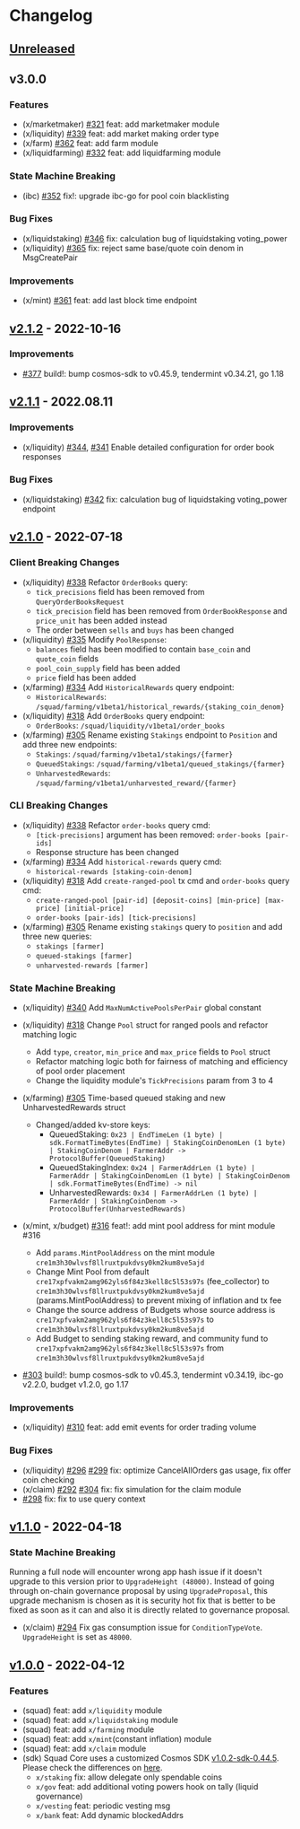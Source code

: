 <!--
Guiding Principles:

Changelogs are for humans, not machines.
There should be an entry for every single version.
The same types of changes should be grouped.
Versions and sections should be linkable.
The latest version comes first.
The release date of each version is displayed.
Mention whether you follow Semantic Versioning.

Usage:

Change log entries are to be added to the Unreleased section under the
appropriate stanza (see below). Each entry should ideally include a tag and
the Github issue reference in the following format:

* (<tag>) \#<issue-number> message

The issue numbers will later be link-ified during the release process so you do
not have to worry about including a link manually, but you can if you wish.

Types of changes (Stanzas):

"Features" for new features.
"Improvements" for changes in existing functionality.
"Deprecated" for soon-to-be removed features.
"Bug Fixes" for any bug fixes.
"Client Breaking" for breaking Protobuf, gRPC and REST routes used by end-users.
"CLI Breaking" for breaking CLI commands.
"API Breaking" for breaking exported APIs used by developers building on SDK.
"State Machine Breaking" for any changes that result in a different AppState given same genesisState and txList.
Ref: https://keepachangelog.com/en/1.0.0/
-->
<!-- markdown-link-check-disable -->

# Changelog

## [Unreleased]

## v3.0.0

### Features

- (x/marketmaker) [\#321](https://github.com/cosmosquad-labs/squad/pull/321) feat: add marketmaker module
- (x/liquidity) [\#339](https://github.com/cosmosquad-labs/squad/pull/339) feat: add market making order type
- (x/farm) [\#362](https://github.com/cosmosquad-labs/squad/pull/362) feat: add farm module
- (x/liquidfarming) [\#332](https://github.com/cosmosquad-labs/squad/pull/332) feat: add liquidfarming module

### State Machine Breaking

- (ibc) [\#352](https://github.com/cosmosquad-labs/squad/pull/352) fix!: upgrade ibc-go for pool coin blacklisting

### Bug Fixes

- (x/liquidstaking) [\#346](https://github.com/cosmosquad-labs/squad/pull/346) fix: calculation bug of liquidstaking voting_power
- (x/liquidity) [\#365](https://github.com/cosmosquad-labs/squad/pull/365) fix: reject same base/quote coin denom in MsgCreatePair

### Improvements

- (x/mint) [\#361](https://github.com/cosmosquad-labs/squad/pull/361) feat: add last block time endpoint

## [v2.1.2](https://github.com/cosmosquad-labs/squad/releases/tag/v2.1.2) - 2022-10-16

### Improvements

* [\#377](https://github.com/cosmosquad-labs/squad/pull/377) build!: bump cosmos-sdk to v0.45.9, tendermint v0.34.21, go 1.18

## [v2.1.1](https://github.com/cosmosquad-labs/squad/releases/tag/v2.1.1) - 2022.08.11

### Improvements

- (x/liquidity) [\#344](https://github.com/cosmosquad-labs/squad/pull/344), [\#341](https://github.com/cosmosquad-labs/squad/pull/341) Enable detailed configuration for order book responses

### Bug Fixes

- (x/liquidstaking) [\#342](https://github.com/cosmosquad-labs/squad/pull/342) fix: calculation bug of liquidstaking voting_power endpoint

## [v2.1.0] - 2022-07-18

### Client Breaking Changes

- (x/liquidity) [\#338](https://github.com/cosmosquad-labs/squad/pull/338) Refactor `OrderBooks` query:
  - `tick_precisions` field has been removed from `QueryOrderBooksRequest`
  - `tick_precision` field has been removed from `OrderBookResponse` and `price_unit` has been added instead
  - The order between `sells` and `buys` has been changed
- (x/liquidity) [\#335](https://github.com/cosmosquad-labs/squad/pull/335) Modify `PoolResponse`:
  - `balances` field has been modified to contain `base_coin` and `quote_coin` fields
  - `pool_coin_supply` field has been added
  - `price` field has been added
- (x/farming) [\#334](https://github.com/cosmosquad-labs/squad/pull/334) Add `HistoricalRewards` query endpoint:
  - `HistoricalRewards`: `/squad/farming/v1beta1/historical_rewards/{staking_coin_denom}`
- (x/liquidity) [\#318](https://github.com/cosmosquad-labs/squad/pull/318) Add `OrderBooks` query endpoint:
  - `OrderBooks`: `/squad/liquidity/v1beta1/order_books`
- (x/farming) [\#305](https://github.com/cosmosquad-labs/squad/pull/305) Rename existing `Stakings` endpoint to `Position` and add three new endpoints:
  - `Stakings`: `/squad/farming/v1beta1/stakings/{farmer}`
  - `QueuedStakings`: `/squad/farming/v1beta1/queued_stakings/{farmer}`
  - `UnharvestedRewards`: `/squad/farming/v1beta1/unharvested_reward/{farmer}`

### CLI Breaking Changes

- (x/liquidity) [\#338](https://github.com/cosmosquad-labs/squad/pull/338) Refactor `order-books` query cmd:
  - `[tick-precisions]` argument has been removed: `order-books [pair-ids]`
  - Response structure has been changed
- (x/farming) [\#334](https://github.com/cosmosquad-labs/squad/pull/334) Add `historical-rewards` query cmd:
  - `historical-rewards [staking-coin-denom]`
- (x/liquidity) [\#318](https://github.com/cosmosquad-labs/squad/pull/318) Add `create-ranged-pool` tx cmd and `order-books` query cmd:
  - `create-ranged-pool [pair-id] [deposit-coins] [min-price] [max-price] [initial-price]`
  - `order-books [pair-ids] [tick-precisions]`
- (x/farming) [\#305](https://github.com/cosmosquad-labs/squad/pull/305) Rename existing `stakings` query to `position` and add three new queries:
  - `stakings [farmer]`
  - `queued-stakings [farmer]`
  - `unharvested-rewards [farmer]`

### State Machine Breaking

- (x/liquidity) [\#340](https://github.com/cosmosquad-labs/squad/pull/340) Add `MaxNumActivePoolsPerPair` global constant
- (x/liquidity) [\#318](https://github.com/cosmosquad-labs/squad/pull/318) Change `Pool` struct for ranged pools and refactor matching logic
  - Add `type`, `creator`, `min_price` and `max_price` fields to `Pool` struct
  - Refactor matching logic both for fairness of matching and efficiency of pool order placement
  - Change the liquidity module's `TickPrecisions` param from 3 to 4
- (x/farming) [\#305](https://github.com/cosmosquad-labs/squad/pull/305) Time-based queued staking and new UnharvestedRewards struct
  - Changed/added kv-store keys:
    - QueuedStaking: `0x23 | EndTimeLen (1 byte) | sdk.FormatTimeBytes(EndTime) | StakingCoinDenomLen (1 byte) | StakingCoinDenom | FarmerAddr -> ProtocolBuffer(QueuedStaking)`
    - QueuedStakingIndex: `0x24 | FarmerAddrLen (1 byte) | FarmerAddr | StakingCoinDenomLen (1 byte) | StakingCoinDenom | sdk.FormatTimeBytes(EndTime) -> nil`
    - UnharvestedRewards: `0x34 | FarmerAddrLen (1 byte) | FarmerAddr | StakingCoinDenom -> ProtocolBuffer(UnharvestedRewards)`
- (x/mint, x/budget) [\#316](https://github.com/cosmosquad-labs/squad/pull/316) feat!: add mint pool address for mint module #316

  - Add `params.MintPoolAddress` on the mint module `cre1m3h30wlvsf8llruxtpukdvsy0km2kum8ve5ajd`
  - Change Mint Pool from default `cre17xpfvakm2amg962yls6f84z3kell8c5l53s97s` (fee_collector) to `cre1m3h30wlvsf8llruxtpukdvsy0km2kum8ve5ajd` (params.MintPoolAddress) to prevent mixing of inflation and tx fee
  - Change the source address of Budgets whose source address is `cre17xpfvakm2amg962yls6f84z3kell8c5l53s97s` to `cre1m3h30wlvsf8llruxtpukdvsy0km2kum8ve5ajd`
  - Add Budget to sending staking reward, and community fund to `cre17xpfvakm2amg962yls6f84z3kell8c5l53s97s` from `cre1m3h30wlvsf8llruxtpukdvsy0km2kum8ve5ajd`

- [\#303](https://github.com/cosmosquad-labs/squad/pull/303) build!: bump cosmos-sdk to v0.45.3, tendermint v0.34.19, ibc-go v2.2.0, budget v1.2.0, go 1.17

### Improvements

- (x/liquidity) [\#310](https://github.com/cosmosquad-labs/squad/pull/310) feat: add emit events for order trading volume

### Bug Fixes

- (x/liquidity) [\#296](https://github.com/cosmosquad-labs/squad/pull/296) [\#299](https://github.com/cosmosquad-labs/squad/pull/299) fix: optimize CancelAllOrders gas usage, fix offer coin checking
- (x/claim) [\#292](https://github.com/cosmosquad-labs/squad/pull/292) [\#304](https://github.com/cosmosquad-labs/squad/pull/304) fix: fix simulation for the claim module
- [\#298](https://github.com/cosmosquad-labs/squad/pull/298) fix: fix to use query context

## [v1.1.0] - 2022-04-18

### State Machine Breaking

Running a full node will encounter wrong app hash issue if it doesn't upgrade to this version prior to `UpgradeHeight (48000)`. Instead of going through on-chain governance proposal by using `UpgradeProposal`, this upgrade mechanism is chosen as it is security hot fix that is better to be fixed as soon as it can and also it is directly related to governance proposal.

- (x/claim) [\#294](https://github.com/cosmosquad-labs/squad/pull/294) Fix gas consumption issue for `ConditionTypeVote`. `UpgradeHeight` is set as `48000`.

## [v1.0.0] - 2022-04-12

### Features

- (squad) feat: add `x/liquidity` module
- (squad) feat: add `x/liquidstaking` module
- (squad) feat: add `x/farming` module
- (squad) feat: add `x/mint`(constant inflation) module
- (squad) feat: add `x/claim` module
- (sdk) Squad Core uses a customized Cosmos SDK [v1.0.2-sdk-0.44.5](https://github.com/cosmosquad-labs/cosmos-sdk/releases/v1.0.2-sdk-0.44.5). Please check the differences on [here](https://github.com/cosmosquad-labs/cosmos-sdk/compare/v0.44.5...v1.0.2-sdk-0.44.5).
  - `x/staking` fix: allow delegate only spendable coins
  - `x/gov` feat: add additional voting powers hook on tally (liquid governance)
  - `x/vesting` feat: periodic vesting msg
  - `x/bank` feat: Add dynamic blockedAddrs

[unreleased]: https://github.com/cosmosquad-labs/squad/compare/v2.1.0...HEAD
[v1.0.0]: https://github.com/cosmosquad-labs/squad/releases/tag/v1.0.0
[v1.1.0]: https://github.com/cosmosquad-labs/squad/releases/tag/v1.1.0
[v2.1.0]: https://github.com/cosmosquad-labs/squad/releases/tag/v2.1.0
